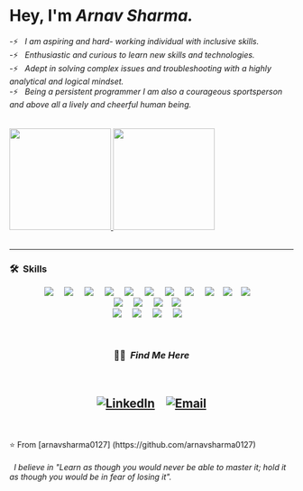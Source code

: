       

<h1> Hey, I'm <i>Arnav Sharma.</i></h1>
-⚡ &nbsp; <i>I am aspiring and hard- working individual with inclusive skills.</i><br/>
-⚡ &nbsp; <i>Enthusiastic and curious to learn new skills and technologies.</i><br/>   
-⚡ &nbsp; <i>Adept in solving complex issues and troubleshooting with a highly analytical and logical mindset.</i><br/>
-⚡ &nbsp; <i>Being a persistent programmer I am also a courageous sportsperson and above all a lively and cheerful human being.</i><br/>
<br/>    
<br/>    
<a href="https://github.com/arnavsharma0127">
  <img height="180em" src="https://github-readme-stats.vercel.app/api?username=arnavsharma0127&theme=buefy&show_icons=true" />
  <img height="180em" src="https://github-readme-stats.vercel.app/api/top-langs/?username=arnavsharma0127&theme=buefy&layout=compact" />
</a>
 
<br/>
<br/>
<hr>  
<h3> 🛠 &nbsp;Skills</h3>
<p align="center">
  <img src="https://img.shields.io/badge/C-00599C?style=for-the-badge&logo=c&logoColor=white" />&nbsp;&nbsp;&nbsp;&nbsp;
  <img src="https://img.shields.io/badge/C%2B%2B-00599C?style=for-the-badge&logo=c%2B%2B&logoColor=white" />&nbsp;&nbsp;&nbsp;&nbsp;
  <img src="https://img.shields.io/badge/-Python-black?style=for-the-badge&logo=Python" />&nbsp;&nbsp;&nbsp;&nbsp;
  <img src="https://img.shields.io/badge/-HTML5-E34F26?style=for-the-badge&logo=html5&logoColor=white" />&nbsp;&nbsp;&nbsp;&nbsp;
  <img src="https://img.shields.io/badge/-CSS3-1572B6?style=for-the-badge&logo=css3" />&nbsp;&nbsp;&nbsp;&nbsp;
  <img src="https://img.shields.io/badge/-JavaScript-black?style=for-the-badge&logo=javascript" />&nbsp;&nbsp;&nbsp;&nbsp;
  <img src="https://img.shields.io/badge/-React-black?style=for-the-badge&logo=react" />&nbsp;&nbsp;&nbsp;&nbsp;
  <img src="https://img.shields.io/badge/-TypeScript-007ACC?style=for-the-badge&logo=typescript" />&nbsp;&nbsp;&nbsp;&nbsp;
  <img src="https://img.shields.io/badge/Wordpress-21759B?style=for-the-badge&logo=wordpress&logoColor=white" />&nbsp;&nbsp;&nbsp;
  <img src="https://img.shields.io/badge/AngularJS-E23237?style=for-the-badge&logo=angularjs&logoColor=white" />&nbsp;&nbsp;&nbsp;
  <img src="https://img.shields.io/badge/-Nodejs-black?style=for-the-badge&logo=Node.js" />&nbsp;&nbsp;&nbsp;&nbsp;
  
  <br/>
  <img src="https://img.shields.io/badge/-MongoDB-black?style=for-the-badge&logo=mongodb" />&nbsp;&nbsp;&nbsp;&nbsp;
  <img src="https://img.shields.io/badge/-Git-black?style=for-the-badge&logo=git" />&nbsp;&nbsp;&nbsp;&nbsp;
  <img src="https://img.shields.io/badge/-GitHub-181717?style=for-the-badge&logo=github" />&nbsp;&nbsp;&nbsp;
  <img src="https://img.shields.io/badge/Netlify-00C7B7?style=for-the-badge&logo=netlify&logoColor=white" />&nbsp;&nbsp;&nbsp;&nbsp;
  <br/> 
  <img src="https://img.shields.io/badge/Microsoft_Word-2B579A?style=for-the-badge&logo=microsoft-word&logoColor=white"/>&nbsp;&nbsp;&nbsp;&nbsp;
  <img src="https://img.shields.io/badge/Microsoft_Excel-217346?style=for-the-badge&logo=microsoft-excel&logoColor=white"/>&nbsp;&nbsp;&nbsp;&nbsp;
  <img src="https://img.shields.io/badge/Microsoft_PowerPoint-B7472A?style=for-the-badge&logo=microsoft-powerpoint&logoColor=white"/>&nbsp;&nbsp;&nbsp;&nbsp;   
  <img src="https://img.shields.io/badge/Editor-VSCode-blue?style=for-the-badge&logo=visual-studio-code&logoColor=white"/>&nbsp;&nbsp;&nbsp;&nbsp;
  <br/>
</p>
<br/>
  <h3 align="center"> 🤝🏻 &nbsp;<i>Find Me Here</i></h3>
  <br/>
<h2 align="center">
<a href="https://www.linkedin.com/in/arnav-sharma0127/"><img alt="LinkedIn" src="https://img.shields.io/badge/LinkedIn-0077B5?style=for-the-badge&logo=linkedin&logoColor=white"></a>
&nbsp;&nbsp;
<a href="mailto:arnavsharma0127@gmail.com"><img alt="Email" src="https://img.shields.io/badge/Gmail-D14836?style=for-the-badge&logo=gmail&logoColor=white"></a>
  

</h2>
<br/>
<br/>
⭐️ From [arnavsharma0127] (https://github.com/arnavsharma0127)
<br/>
<br/>
&nbsp; <i>I believe in "Learn as though you would never be able to master it; hold it as though you would be in fear of losing it".</i>
